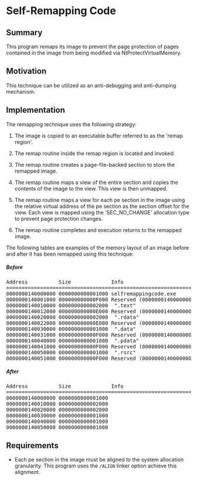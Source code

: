 # Self-Remapping Code

## Summary

This program remaps its image to prevent the page protection of pages contained in the image from being modified via NtProtectVirtualMemory.

## Motivation

This technique can be utilized as an anti-debugging and anti-dumping mechanism.

## Implementation

The remapping technique uses the following strategy:

1. The image is copied to an executable buffer referred to as the 'remap
    region'.

2. The remap routine inside the remap region is located and invoked.

3. The remap routine creates a page-file-backed section to store the
    remapped image.

4. The remap routine maps a view of the entire section and copies the
    contents of the image to the view. This view is then unmapped.

5. The remap routine maps a view for each pe section in the image using the
    relative virtual address of the pe section as the section offset for
    the view. Each view is mapped using the 'SEC_NO_CHANGE' allocation
    type to prevent page protection changes.

6. The remap routine completes and execution returns to the remapped image.

The following tables are examples of the memory layout of an image before and after it has been remapped using this technique:

##### Before

<pre>
Address          Size             Info                          Type   Protect  Initial
=======================================================================================
0000000140000000 0000000000001000 selfremappingcode.exe         IMG    -R---    ERWC-
0000000140001000 000000000000F000 Reserved (0000000140000000)   IMG             ERWC-
0000000140010000 0000000000002000  ".text"                      IMG    ER---    ERWC-
0000000140012000 000000000000E000 Reserved (0000000140000000)   IMG             ERWC-
0000000140020000 0000000000002000  ".rdata"                     IMG    -R---    ERWC-
0000000140022000 000000000000E000 Reserved (0000000140000000)   IMG             ERWC-
0000000140030000 0000000000001000  ".data"                      IMG    -RW--    ERWC-
0000000140031000 000000000000F000 Reserved (0000000140000000)   IMG             ERWC-
0000000140040000 0000000000001000  ".pdata"                     IMG    -R---    ERWC-
0000000140041000 000000000000F000 Reserved (0000000140000000)   IMG             ERWC-
0000000140050000 0000000000001000  ".rsrc"                      IMG    -R---    ERWC-
0000000140051000 000000000000F000 Reserved (0000000140000000)   IMG             ERWC-
</pre>

##### After

<pre>
Address          Size             Info                          Type   Protect  Initial
=======================================================================================
0000000140000000 0000000000001000                               MAP    -R---    -R---
0000000140010000 0000000000002000                               MAP    ER---    ER---
0000000140020000 0000000000002000                               MAP    -R---    -R---
0000000140030000 0000000000001000                               MAP    -RW--    -RW--
0000000140040000 0000000000001000                               MAP    -R---    -R---
0000000140050000 0000000000001000                               MAP    -R---    -R---
</pre>

## Requirements

- Each pe section in the image must be aligned to the system allocation granularity. This program uses the `/ALIGN` linker option achieve this alignment.
